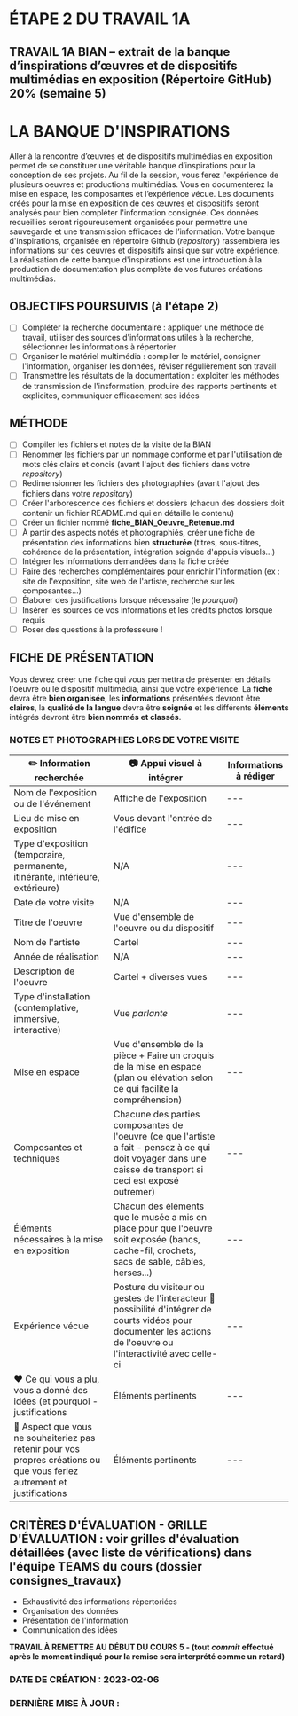 # ÉTAPE 2 DU TRAVAIL 1A 
## TRAVAIL 1A BIAN – extrait de la banque d’inspirations d’œuvres et de dispositifs multimédias en exposition (Répertoire GitHub) 20% (semaine 5)


# LA BANQUE D'INSPIRATIONS
Aller à la rencontre d’œuvres et de dispositifs multimédias en exposition permet de se constituer une véritable banque d’inspirations pour la conception de ses projets. Au fil de la session, vous ferez l'expérience de plusieurs oeuvres et productions multimédias. Vous en documenterez la mise en espace, les composantes et l’expérience vécue. Les documents créés pour la mise en exposition de ces œuvres et dispositifs seront analysés pour bien compléter l'information consignée. Ces données recueillies seront rigoureusement organisées pour permettre une sauvegarde et une transmission efficaces de l’information. 
Votre banque d'inspirations, organisée en répertoire Github (*repository*) rassemblera les informations sur ces oeuvres et dispositifs ainsi que sur votre expérience. La réalisation de cette banque d'inspirations est une introduction à la production de documentation plus complète de vos futures créations multimédias.  

## OBJECTIFS POURSUIVIS (à l'étape 2)
- [ ] Compléter la recherche documentaire : appliquer une méthode de travail, utiliser des sources d'informations utiles à la recherche, sélectionner les informations à répertorier
- [ ] Organiser le matériel multimédia : compiler le matériel, consigner l'information, organiser les données, réviser régulièrement son travail
- [ ] Transmettre les résultats de la documentation : exploiter les méthodes de transmission de l'insformation, produire des rapports pertinents et explicites, communiquer efficacement ses idées

## MÉTHODE
- [ ] Compiler les fichiers et notes de la visite de la BIAN
- [ ] Renommer les fichiers par un nommage conforme et par l'utilisation de mots clés clairs et concis (avant l'ajout des fichiers dans votre *repository*)
- [ ] Redimensionner les fichiers des photographies (avant l'ajout des fichiers dans votre *repository*)
- [ ] Créer l'arborescence des fichiers et dossiers (chacun des dossiers doit contenir un fichier README.md qui en détaille le contenu)
- [ ] Créer un fichier nommé **fiche_BIAN_Oeuvre_Retenue.md**
- [ ] À partir des aspects notés et photographiés, créer une fiche de présentation des informations bien **structurée** (titres, sous-titres, cohérence de la présentation, intégration soignée d'appuis visuels...)
- [ ] Intégrer les informations demandées dans la fiche créée
- [ ] Faire des recherches complémentaires pour enrichir l'information (ex : site de l'exposition, site web de l'artiste, recherche sur les composantes...)
- [ ] Élaborer des justifications lorsque nécessaire (le *pourquoi*)
- [ ] Insérer les sources de vos informations et les crédits photos lorsque requis
- [ ] Poser des questions à la professeure !

## FICHE DE PRÉSENTATION
Vous devrez créer une fiche qui vous permettra de présenter en détails l'oeuvre ou le dispositif multimédia, ainsi que votre expérience. La **fiche** devra être **bien organisée**, les **informations** présentées devront être **claires**, la **qualité de la langue** devra être **soignée** et les différents **éléments** intégrés devront être **bien nommés et classés**.



### NOTES ET PHOTOGRAPHIES LORS DE VOTRE VISITE

|:pencil2: Information recherchée  | :camera: Appui visuel à intégrer | Informations à rédiger |
| ---     | ---             | --- |
| Nom de l'exposition ou de l'événement|Affiche de l'exposition|--- |
| Lieu de mise en exposition    | Vous devant l'entrée de l'édifice| --- |
| Type d'exposition (temporaire, permanente, itinérante, intérieure, extérieure)    | N/A | --- |
| Date de votre visite    | N/A           | --- |
| Titre de l'oeuvre  | Vue d'ensemble de l'oeuvre ou du dispositif  | --- |
| Nom de l'artiste    | Cartel         | --- |
| Année de réalisation     |   N/A        | --- |
| Description de l'oeuvre   | Cartel + diverses vues          | --- |
| Type d'installation (contemplative, immersive, interactive) | Vue *parlante*             | --- |
| Mise en espace   | Vue d'ensemble de la pièce + Faire un croquis de la mise en espace (plan ou élévation selon ce qui facilite la compréhension)        | --- |
| Composantes et techniques     | Chacune des parties composantes de l'oeuvre (ce que l'artiste a fait - pensez à ce qui doit voyager dans une caisse de transport si ceci est exposé outremer)| --- |
| Éléments nécessaires à la mise en exposition   | Chacun des éléments que le musée a mis en place pour que l'oeuvre soit exposée (bancs, cache-fil, crochets, sacs de sable, câbles, herses...)            | --- |
| Expérience vécue     | Posture du visiteur ou gestes de l'interacteur :movie_camera: possibilité d'intégrer de courts vidéos pour documenter les actions de l'oeuvre ou l'interactivité avec celle-ci        | --- |
| :heart: Ce qui vous a plu, vous a donné des idées (et pourquoi - justifications   | Éléments pertinents       | --- |
| :thinking: Aspect que vous ne souhaiteriez pas retenir pour vos propres créations ou que vous feriez autrement et justifications     | Éléments pertinents      |--- | 

## CRITÈRES D'ÉVALUATION - GRILLE D'ÉVALUATION : voir grilles d'évaluation détaillées (avec liste de vérifications) dans l'équipe TEAMS du cours (dossier consignes_travaux)
- Exhaustivité des informations répertoriées
- Organisation des données
- Présentation de l'information
- Communication des idées



**TRAVAIL À REMETTRE AU DÉBUT DU COURS 5 - (tout *commit* effectué après le moment indiqué pour la remise sera interprété comme un retard)**
 
### DATE DE CRÉATION : 2023-02-06
### DERNIÈRE MISE À JOUR : 
